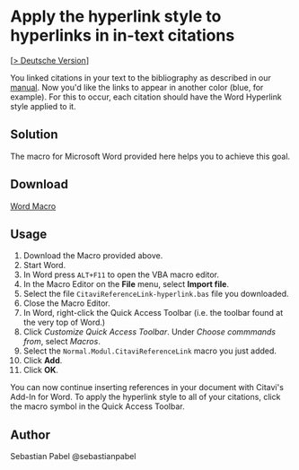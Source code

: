 # Apply the hyperlink style to hyperlinks in in-text citations

[[> Deutsche Version](readme.de.md)]

You linked citations in your text to the bibliography as described in our [manual](https://www1.citavi.com/sub/manual6/de/index.html?link_in_text_citations_to_references.html). Now you'd like the links to appear in another color (blue, for example). For this to occur, each citation should have the Word Hyperlink style applied to it.

## Solution
The macro for Microsoft Word provided here helps you to achieve this goal.

## Download
[Word Macro](CitaviReferenceLink-hyperlink.bas)

## Usage

1. Download the Macro provided above.
1. Start Word.
1. In Word press `ALT+F11` to open the VBA macro editor.
1. In the Macro Editor on the **File**  menu, select **Import file**.
1. Select the file `CitaviReferenceLink-hyperlink.bas` file you downloaded.
1. Close the Macro Editor.
1. In Word, right-click the Quick Access Toolbar (i.e. the toolbar found at the very top of Word.)
1. Click *Customize Quick Access Toolbar*. Under *Choose commmands from*, select *Macros*.
1. Select the `Normal.Modul.CitaviReferenceLink` macro you just added.
1. Click **Add**.
1. Click **OK**.

You can now continue inserting references in your document with Citavi's Add-In for Word. To apply the hyperlink style to all of your citations, click the macro symbol in the Quick Access Toolbar. 


## Author
Sebastian Pabel @sebastianpabel